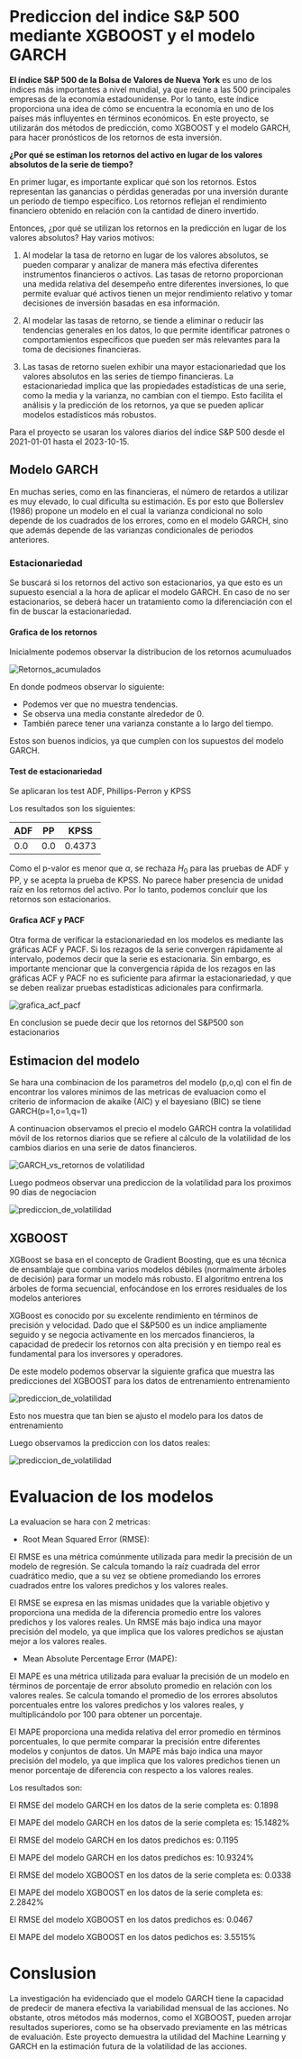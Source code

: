 # Prediccion del indice S&P 500 mediante XGBOOST y el modelo GARCH

**El índice S&P 500 de la Bolsa de Valores de Nueva York** es uno de los índices más importantes a nivel mundial, ya que reúne a las 500 principales empresas de la economía estadounidense. Por lo tanto, este índice proporciona una idea de cómo se encuentra la economía en uno de los países más influyentes en términos económicos. En este proyecto, se utilizarán dos métodos de predicción, como XGBOOST y el modelo GARCH, para hacer pronósticos de los retornos de esta inversión.

**¿Por qué se estiman los retornos del activo en lugar de los valores absolutos de la serie de tiempo?**

En primer lugar, es importante explicar qué son los retornos. Estos representan las ganancias o pérdidas generadas por una inversión durante un período de tiempo específico. Los retornos reflejan el rendimiento financiero obtenido en relación con la cantidad de dinero invertido.

Entonces, ¿por qué se utilizan los retornos en la predicción en lugar de los valores absolutos? Hay varios motivos:

1. Al modelar la tasa de retorno en lugar de los valores absolutos, se pueden comparar y analizar de manera más efectiva diferentes instrumentos financieros o activos. Las tasas de retorno proporcionan una medida relativa del desempeño entre diferentes inversiones, lo que permite evaluar qué activos tienen un mejor rendimiento relativo y tomar decisiones de inversión basadas en esa información.

2. Al modelar las tasas de retorno, se tiende a eliminar o reducir las tendencias generales en los datos, lo que permite identificar patrones o comportamientos específicos que pueden ser más relevantes para la toma de decisiones financieras.

4. Las tasas de retorno suelen exhibir una mayor estacionariedad que los valores absolutos en las series de tiempo financieras. La estacionariedad implica que las propiedades estadísticas de una serie, como la media y la varianza, no cambian con el tiempo. Esto facilita el análisis y la predicción de los retornos, ya que se pueden aplicar modelos estadísticos más robustos.

Para el proyecto se usaran los valores diarios del índice S&P 500 desde el 2021-01-01 hasta el 2023-10-15.

## Modelo GARCH

En muchas series, como en las financieras, el número de retardos a utilizar es muy elevado, lo cual dificulta su estimación. Es por esto que Bollerslev (1986) propone un modelo en el cual la varianza condicional no solo depende de los cuadrados de los errores, como en el modelo GARCH, sino que además depende de las varianzas condicionales de periodos anteriores.

### Estacionariedad

Se buscará si los retornos del activo son estacionarios, ya que esto es un supuesto esencial a la hora de aplicar el modelo GARCH. En caso de no ser estacionarios, se deberá hacer un tratamiento como la diferenciación con el fin de buscar la estacionariedad.

#### Grafica de los retornos

Inicialmente podemos observar la distribucion de los retornos acumuluados

![Retornos_acumulados](https://github.com/juanguzman2/Trading-algoritmico/blob/master/Imagenes/retornos_acumulados.png?raw=true)

En donde podmeos observar lo siguiente:  

* Podemos ver que no muestra tendencias.
* Se observa una media constante alrededor de 0.
* También parece tener una varianza constante a lo largo del tiempo.

Estos son buenos indicios, ya que cumplen con los supuestos del modelo GARCH.

#### Test de estacionariedad

Se aplicaran los test ADF, Phillips-Perron y KPSS

Los resultados son los siguientes:

|ADF|PP|KPSS|
|---|---|---|
|0.0|0.0|0.4373|

Como el p-valor es menor que $\alpha$, se rechaza $H_0$ para las pruebas de ADF y PP, y se acepta la prueba de KPSS. No parece haber presencia de unidad raíz en los retornos del activo. Por lo tanto, podemos concluir que los retornos son estacionarios.

#### Grafica ACF y PACF

Otra forma de verificar la estacionariedad en los modelos es mediante las gráficas ACF y PACF. Si los rezagos de la serie convergen rápidamente al intervalo, podemos decir que la serie es estacionaria. Sin embargo, es importante mencionar que la convergencia rápida de los rezagos en las gráficas ACF y PACF no es suficiente para afirmar la estacionariedad, y que se deben realizar pruebas estadísticas adicionales para confirmarla.

![grafica_acf_pacf](https://github.com/juanguzman2/Trading-algoritmico/blob/master/Imagenes/acf_pacf.png?raw=true)

En conclusion se puede decir que los retornos del S&P500 son estacionarios

## Estimacion del modelo

Se hara una combinacion de los parametros del modelo (p,o,q) con el fin de encontrar los valores minimos de las metricas de evaluacion como el criterio de informacion de akaike (AIC) y el bayesiano (BIC) se tiene GARCH(p=1,o=1,q=1)

A continuacion observamos el precio el modelo GARCH contra la volatilidad móvil de los retornos diarios que se refiere al cálculo de la volatilidad de los cambios diarios en una serie de datos financieros.

![GARCH_vs_retornos de volatilidad](https://github.com/juanguzman2/Trading-algoritmico/blob/master/Imagenes/garch_vs_rolling.png?raw=true)

Luego podmeos observar una prediccion de la volatilidad para los proximos 90 dias de negociacion

![prediccion_de_volatilidad](https://github.com/juanguzman2/Trading-algoritmico/blob/master/Imagenes/pronostico_movil.png?raw=true)

## XGBOOST

XGBoost se basa en el concepto de Gradient Boosting, que es una técnica de ensamblaje que combina varios modelos débiles (normalmente árboles de decisión) para formar un modelo más robusto. El algoritmo entrena los árboles de forma secuencial, enfocándose en los errores residuales de los modelos anteriores

XGBoost es conocido por su excelente rendimiento en términos de precisión y velocidad. Dado que el S&P500 es un índice ampliamente seguido y se negocia activamente en los mercados financieros, la capacidad de predecir los retornos con alta precisión y en tiempo real es fundamental para los inversores y operadores.

De este modelo podemos observar la siguiente grafica que muestra las predicciones del XGBOOST para los datos de entrenamiento entrenamiento

![prediccion_de_volatilidad](https://github.com/juanguzman2/Trading-algoritmico/blob/master/Imagenes/XGBOOST_vs_GARCH%20_train.png?raw=true)

Esto nos muestra que tan bien se ajusto el modelo para los datos de entrenamiento

Luego observamos la prediccion con los datos reales:

![prediccion_de_volatilidad](https://github.com/juanguzman2/Trading-algoritmico/blob/master/Imagenes/volatilidad_XGBOOST.png?raw=true)

# Evaluacion de los modelos

La evaluacion se hara con 2 metricas:

* Root Mean Squared Error (RMSE):

El RMSE es una métrica comúnmente utilizada para medir la precisión de un modelo de regresión. Se calcula tomando la raíz cuadrada del error cuadrático medio, que a su vez se obtiene promediando los errores cuadrados entre los valores predichos y los valores reales.

El RMSE se expresa en las mismas unidades que la variable objetivo y proporciona una medida de la diferencia promedio entre los valores predichos y los valores reales. Un RMSE más bajo indica una mayor precisión del modelo, ya que implica que los valores predichos se ajustan mejor a los valores reales.

* Mean Absolute Percentage Error (MAPE):

El MAPE es una métrica utilizada para evaluar la precisión de un modelo en términos de porcentaje de error absoluto promedio en relación con los valores reales. Se calcula tomando el promedio de los errores absolutos porcentuales entre los valores predichos y los valores reales, y multiplicándolo por 100 para obtener un porcentaje.

El MAPE proporciona una medida relativa del error promedio en términos porcentuales, lo que permite comparar la precisión entre diferentes modelos y conjuntos de datos. Un MAPE más bajo indica una mayor precisión del modelo, ya que implica que los valores predichos tienen un menor porcentaje de diferencia con respecto a los valores reales.

Los resultados son:

El RMSE del modelo GARCH en los datos de la serie completa es: 0.1898

El MAPE del modelo GARCH en los datos de la serie completa es: 15.1482%

El RMSE del modelo GARCH en los datos predichos es: 0.1195

El MAPE del modelo GARCH en los datos predichos es: 10.9324%

El RMSE del modelo XGBOOST en los datos de la serie completa es: 0.0338

El MAPE del modelo XGBOOST en los datos de la serie completa es: 2.2842%

El RMSE del modelo XGBOOST en los datos predichos es: 0.0467

El MAPE del modelo XGBOOST en los datos pedichos es: 3.5515%

# Conslusion

La investigación ha evidenciado que el modelo GARCH tiene la capacidad de predecir de manera efectiva la variabilidad mensual de las acciones. No obstante, otros métodos más modernos, como el XGBOOST, pueden arrojar resultados superiores, como se ha observado previamente en las métricas de evaluación. Este proyecto demuestra la utilidad del Machine Learning y GARCH en la estimación futura de la volatilidad de las acciones.